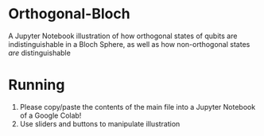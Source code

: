 # Orthogonal-Bloch
A Jupyter Notebook illustration of how orthogonal states of qubits are indistinguishable in a Bloch Sphere, as well as how non-orthogonal states *are* distinguishable

# Running
1. Please copy/paste the contents of the main file into a Jupyter Notebook of a Google Colab!
2. Use sliders and buttons to manipulate illustration
